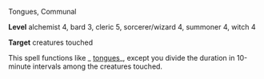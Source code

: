 Tongues, Communal

**Level** alchemist 4, bard 3, cleric 5, sorcerer/wizard 4, summoner 4, witch 4

**Target** creatures touched

This spell functions like _ [tongues](/pathfinderRPG/prd/spells/tongues.html#_tongues)_, except you divide the duration in 10-minute intervals among the creatures touched.

